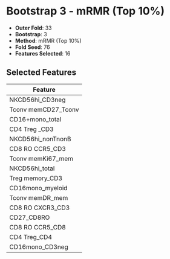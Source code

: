 # Bootstrap 3 - mRMR (Top 10%)

- **Outer Fold**: 33
- **Bootstrap**: 3
- **Method**: mRMR (Top 10%)
- **Fold Seed**: 76
- **Features Selected**: 16

## Selected Features

| Feature |
|---------|
| NKCD56hi_CD3neg |
| Tconv memCD27_Tconv |
| CD16+mono_total |
| CD4 Treg _CD3 |
| NKCD56hi_nonTnonB |
| CD8 RO CCR5_CD3 |
| Tconv memKi67_mem |
| NKCD56hi_total |
| Treg memory_CD3 |
| CD16mono_myeloid |
| Tconv memDR_mem |
| CD8 RO CXCR3_CD3 |
| CD27_CD8RO |
| CD8 RO CCR5_CD8 |
| CD4 Treg_CD4 |
| CD16mono_CD3neg |
